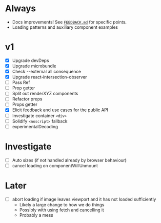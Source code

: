 # Always

- Docs improvements! See [`FEEDBACK.md`](./FEEDBACK.md) for specific points.
- Loading patterns and auxiliary component examples

# v1

- [x] Upgrade devDeps
- [x] Upgrade microbundle
- [x] Check --external all consequence
- [x] Upgrade react-intersection-observer
- [ ] Pass Ref
- [ ] Prop getter
- [ ] Split out renderXYZ components
- [ ] Refactor props
- [ ] Props getter
- [x] Elicit feedback and use cases for the public API
- [ ] Investigate container `<div>`
- [ ] Solidify `<noscript>` fallback
- [ ] experimentalDecoding

# Investigate

- [ ] Auto sizes (if not handled already by browser behaviour)
- [ ] cancel loading on componentWillUnmount

# Later

- [ ] abort loading if image leaves viewport and it has not loaded sufficiently
  - Likely a large change to how we do things
  - Possibly with using fetch and cancelling it
  - Probably a mess
